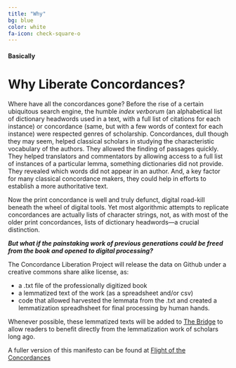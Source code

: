 ```yaml
---
title: "Why"
bg: blue
color: white
fa-icon: check-square-o
---
```


#### Basically

# Why Liberate Concordances?

Where have all the concordances gone? Before the rise of a certain ubiquitous search engine, the humble *index verborum* (an alphabetical list of dictionary headwords used in a text, with a full list of citations for each instance) or concordance (same, but with a few words of context for each instance) were respected genres of scholarship. Concordances, dull though they may seem, helped classical scholars in studying the characteristic vocabulary of the authors. They allowed the finding of passages quickly. They helped translators and commentators by allowing access to a full list of instances of a particular lemma, something dictionaries did not provide. They revealed which words did not appear in an author. And, a key factor for many classical concordance makers, they could help in efforts to establish a more authoritative text. 

Now the print concordance is well and truly defunct, digital road-kill beneath the wheel of digital tools. Yet most algorithmic attempts to replicate concordances are actually lists of character strings, not, as with most of the older print concordances, lists of dictionary headwords—a crucial distinction.

***But what if the painstaking work of previous generations could be freed from the book and opened to digital processing?***

The Concordance Liberation Project will release the data on Github under a creative commons share alike license, as: 
- a .txt file of the professionally digitized book
- a lemmatized text of the work (as a spreadsheet and/or csv)
- code that allowed harvested the lemmata from the .txt and created a lemmatization spreadhsheet for final processing by human hands.

Whenever possible, these lemmatized texts will be added to [The Bridge](bridge.haverford.edu) to allow readers to benefit directly from the lemmatization work of scholars long ago. 

A fuller version of this manifesto can be found at [Flight of the Concordances](https://classicalstudies.org/scs-blog/christopher-francese/blog-flight-concordances-resurrecting-classical-concordance-online)


